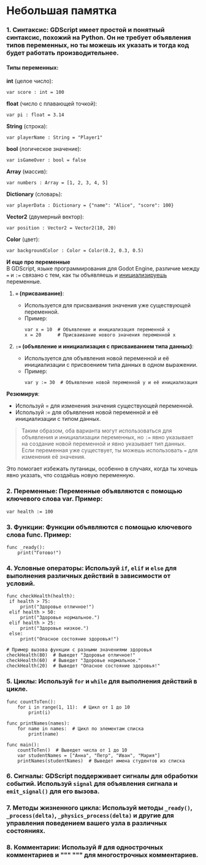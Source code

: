# Небольшая памятка

### 1. **Синтаксис**: GDScript имеет простой и понятный синтаксис, похожий на Python. Он не требует объявления типов переменных, но ты можешь их указать и тогда код будет работать производительнее.

#### Типы переменных:

   **int** (целое число):

   ``` gdscript
   var score : int = 100
   ```

**float** (число с плавающей точкой):

   ``` gdscript
   var pi : float = 3.14
   ```

**String** (строка):
   ``` gdscript
   var playerName : String = "Player1"
   ```

**bool** (логическое значение):
   ``` gdscript
   var isGameOver : bool = false
   ```

**Array** (массив):
   ``` gdscript
   var numbers : Array = [1, 2, 3, 4, 5]
   ```

**Dictionary** (словарь):
   ``` gdscript
   var playerData : Dictionary = {"name": "Alice", "score": 100}
   ```

**Vector2** (двумерный вектор):
   ``` gdscript
   var position : Vector2 = Vector2(10, 20)
   ```

**Color** (цвет):
   ``` gdscript
   var backgroundColor : Color = Color(0.2, 0.3, 0.5)
   ```

**И еще про переменные**
<br>
В GDScript, языке программирования для Godot Engine, различие между `=` и `:=` связано с тем, как ты объявляешь и [инициализируешь](https://ru.wikipedia.org/wiki/%D0%98%D0%BD%D0%B8%D1%86%D0%B8%D0%B0%D0%BB%D0%B8%D0%B7%D0%B0%D1%86%D0%B8%D1%8F) переменные.

1. **`=` (присваивание)**:
   - Используется для присваивания значения уже существующей переменной.
   - Пример:
     ``` gdscript
     var x = 10  # Объявление и инициализация переменной x
     x = 20      # Присваивание нового значения переменной x
     ```

2. **`:=` (объявление и инициализация с присваиванием типа данных)**:
   - Используется для объявления новой переменной и её инициализации с присвоением типа данных в одном выражении.
   - Пример:
     ``` gdscript
     var y := 30  # Объявление новой переменной y и её инициализация
     ```

**Резюмируя**:
- Используй = для изменения значения существующей переменной.
- Используй := для объявления новой переменной и её инициализации с типом данных. 

> Таким образом, оба варианта могут использоваться для объявления и инициализации переменных, но `:=` явно указывает на создание новой переменной и явно указывает тип данных.
> Если переменная уже существует, ты можешь использовать `=` для изменения её значения. 

Это помогает избежать путаницы, особенно в случаях, когда ты хочешь явно указать, что создаёшь новую переменную.
   
### 2. **Переменные**: Переменные объявляются с помощью ключевого слова var. Пример:

   ``` gdscript
   var health := 100
   ```

### 3. **Функции**: Функции объявляются с помощью ключевого слова func. Пример: 

   ``` gdscript
   func _ready():
       print("Готово!")
   ```

### 4. **Условные операторы**: Используй `if`, `elif` и `else` для выполнения различных действий в зависимости от условий.
   ``` gdscript
   func checkHealth(health):
    if health > 75:
        print("Здоровье отличное!")
    elif health > 50:
        print("Здоровье нормальное.")
    elif health > 25:
        print("Здоровье низкое.")
    else:
        print("Опасное состояние здоровья!")
   
   # Пример вызова функции с разными значениями здоровья
   checkHealth(80)  # Выведет "Здоровье отличное!"
   checkHealth(60)  # Выведет "Здоровье нормальное."
   checkHealth(20)  # Выведет "Опасное состояние здоровья!"
   ```   

   
### 5. **Циклы**: Используй `for` и `while` для выполнения действий в цикле.

   ``` gdscript
   func countToTen():
       for i in range(1, 11):  # Цикл от 1 до 10
           print(i)
   
   func printNames(names):
       for name in names:  # Цикл по элементам списка
           print(name)
   
   func main():
       countToTen()  # Выведет числа от 1 до 10
       var studentNames = ["Анна", "Петр", "Иван", "Мария"]
       printNames(studentNames)  # Выведет имена студентов из списка
   ```

   
### 6. **Сигналы**: GDScript поддерживает сигналы для обработки событий. Используй `signal` для объявления сигнала и `emit_signal()` для его вызова.

### 7. **Методы жизненного цикла**: Используй методы `_ready()`, `_process(delta)`, `_physics_process(delta)` и другие для управления поведением вашего узла в различных состояниях.

### 8. **Комментарии**: Используй # для однострочных комментариев и """ """ для многострочных комментариев.

